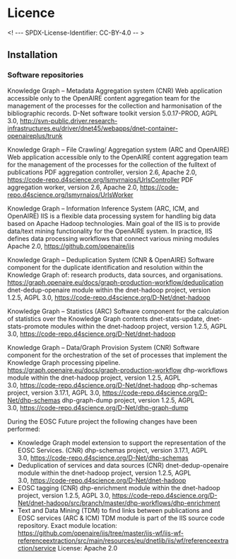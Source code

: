 # Licence

<! --- SPDX-License-Identifier: CC-BY-4.0  -- >

## Installation

### Software repositories

Knowledge Graph – Metadata Aggregation system (CNR)
Web application accessible only to the OpenAIRE content aggregation team for the management of the processes for the collection and harmonisation of the bibliographic records.
D-Net software toolkit version 5.0.17-PROD, AGPL 3.0, http://svn-public.driver.research-infrastructures.eu/driver/dnet45/webapps/dnet-container-openaireplus/trunk

Knowledge Graph – File Crawling/ Aggregation system (ARC and OpenAIRE)
Web application accessible only to the OpenAIRE content aggregation team for the management of the processes for the collection of the fulltext of publications
PDF aggregation controller, version 2.6, Apache 2.0, https://code-repo.d4science.org/lsmyrnaios/UrlsController
PDF aggregation worker, version 2.6, Apache 2.0, https://code-repo.d4science.org/lsmyrnaios/UrlsWorker

Knowledge Graph – Information Inference System (ARC, ICM, and OpenAIRE)
IIS is a flexible data processing system for handling big data based on Apache Hadoop technologies. Main goal of the IIS is to provide data/text mining functionality for the OpenAIRE system. In practice, IIS defines data processing workflows that connect various mining modules
Apache 2.0, https://github.com/openaire/iis

Knowledge Graph – Deduplication System (CNR & OpenAIRE)
Software component for the duplicate identification and resolution within the Knowledge Graph of: research products, data sources, and organisations. https://graph.openaire.eu/docs/graph-production-workflow/deduplication
dnet-dedup-openaire module within the dnet-hadoop project, version 1.2.5, AGPL 3.0, https://code-repo.d4science.org/D-Net/dnet-hadoop

Knowledge Graph – Statistics (ARC)
Software component for the calculation of statistics over the Knowledge Graph contents
dnet-stats-update, dnet-stats-promote modules within the dnet-hadoop project, version 1.2.5, AGPL 3.0, https://code-repo.d4science.org/D-Net/dnet-hadoop

Knowledge Graph – Data/Graph Provision System (CNR)
Software component for the orchestration of the set of processes that implement the Knowledge Graph processing pipeline. https://graph.openaire.eu/docs/graph-production-workflow
dhp-workflows module within the dnet-hadoop project, version 1.2.5, AGPL 3.0, https://code-repo.d4science.org/D-Net/dnet-hadoop
dhp-schemas project, version 3.17.1, AGPL 3.0, https://code-repo.d4science.org/D-Net/dhp-schemas
dhp-graph-dump project, version 1.2.5, AGPL 3.0, https://code-repo.d4science.org/D-Net/dhp-graph-dump

During the EOSC Future project the following changes have been performed:

- Knowledge Graph model extension to support the representation of the EOSC Services. (CNR)
dhp-schemas project, version 3.17.1, AGPL 3.0, https://code-repo.d4science.org/D-Net/dhp-schemas
- Deduplication of services and data sources (CNR)
dnet-dedup-openaire module within the dnet-hadoop project, version 1.2.5, AGPL 3.0, https://code-repo.d4science.org/D-Net/dnet-hadoop
- EOSC tagging (CNR)
dhp-enrichment module within the dnet-hadoop project, version 1.2.5, AGPL 3.0, https://code-repo.d4science.org/D-Net/dnet-hadoop/src/branch/master/dhp-workflows/dhp-enrichment
- Text and Data Mining (TDM) to find links between publications and EOSC services (ARC & ICM)
TDM module is part of the IIS source code repository. Exact module location: https://github.com/openaire/iis/tree/master/iis-wf/iis-wf-referenceextraction/src/main/resources/eu/dnetlib/iis/wf/referenceextraction/service
License: Apache 2.0